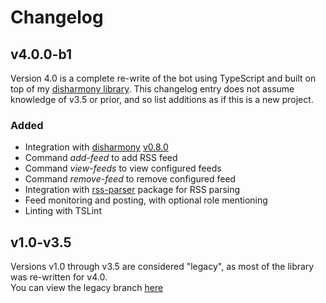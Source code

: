 # Changelog
## v4.0.0-b1
Version 4.0 is a complete re-write of the bot using TypeScript and built on top of my [disharmony library](https://github.com/benji7425/disharmony).
This changelog entry does not assume knowledge of v3.5 or prior, and so list additions as if this is a new project.

### Added
- Integration with [disharmony](https://github.com/benji7425/disharmony) [v0.8.0](https://www.npmjs.com/package/disharmony/v/0.8.0)
- Command *add-feed* to add RSS feed
- Command *view-feeds* to view configured feeds
- Command *remove-feed* to remove configured feed
- Integration with [rss-parser](https://www.npmjs.com/package/rss-parser) package for RSS parsing
- Feed monitoring and posting, with optional role mentioning
- Linting with TSLint

## v1.0-v3.5
Versions v1.0 through v3.5 are considered "legacy", as most of the library was re-written for v4.0.  
You can view the legacy branch [here](https://github.com/benji7425/discord-rss-fetcher/tree/legacy)